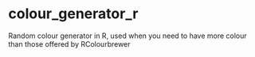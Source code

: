 # colour_generator_r
Random colour generator in R, used when you need to have more colour than those offered by RColourbrewer
